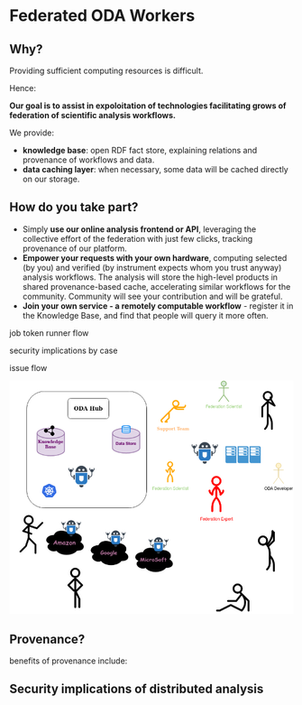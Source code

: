 # Federated ODA Workers

## Why?

Providing sufficient computing resources is difficult.

Hence:

**Our goal is to assist in expoloitation of technologies facilitating grows of federation of scientific analysis workflows.**

We provide:

* **knowledge base**: open RDF fact store, explaining relations and provenance of workflows and data.
* **data caching layer**: when necessary, some data will be cached directly on our storage.

## How do you take part?

* Simply **use our online analysis frontend or API**, leveraging the collective effort of the federation with just few clicks, tracking provenance of our platform.
* **Empower your requests with your own hardware**, computing selected (by you) and verified (by instrument expects whom you trust anyway) analysis workflows. The analysis will store the high-level products in shared provenance-based cache, accelerating similar workflows for the community. Community will see your contribution and will be grateful.
* **Join your own service - a remotely computable workflow** - register it in the Knowledge Base, and find that people will query it more often.

job token runner flow

security implications by case

issue flow

![Diagram](Diagram.png)


## Provenance?

benefits of provenance include:


## Security implications of distributed analysis
